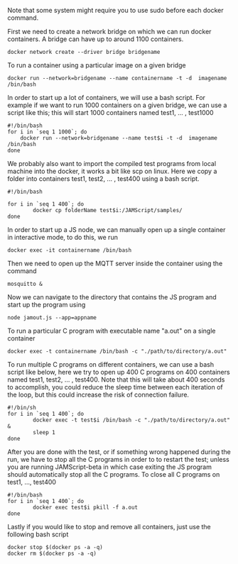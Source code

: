 Note that some system might require you to use sudo before each docker command.

First we need to create a network bridge on which we can run docker containers. A bridge can have up to around 1100 containers.
```
docker network create --driver bridge bridgename
```

To run a container using a particular image on a given bridge
```
docker run --network=bridgename --name containername -t -d  imagename /bin/bash
```

In order to start up a lot of containers, we will use a bash script. For example if we want to run 1000 containers on a given bridge, we can use a script like this; this will start 1000 containers named test1, ... , test1000
```
#!/bin/bash
for i in `seq 1 1000`; do
    docker run --network=bridgename --name test$i -t -d  imagename /bin/bash
done
```
We probably also want to import the compiled test programs from local machine into the docker, it works a bit like scp on linux. Here we copy a folder into containers test1, test2, ... , test400 using a bash script.
```
#!/bin/bash

for i in `seq 1 400`; do
        docker cp folderName test$i:/JAMScript/samples/
done
```

In order to start up a JS node, we can manually open up a single container in interactive mode, to do this, we run
```
docker exec -it containername /bin/bash
```

Then we need to open up the MQTT server inside the container using the command
```
mosquitto &
```
Now we can navigate to the directory that contains the JS program and start up the program using
```
node jamout.js --app=appname
```

To run a particular C program with executable name "a.out" on a single container
```
docker exec -t containername /bin/bash -c "./path/to/directory/a.out"
```

To run multiple C programs on different containers, we can use a bash script like below, here we try to open up 400 C programs on 400 containers named test1, test2, ... , test400. Note that this will take about 400 seconds to accomplish, you could reduce the sleep time between each iteration of the loop, but this could increase the risk of connection failure.
```
#!/bin/sh
for i in `seq 1 400`; do
        docker exec -t test$i /bin/bash -c "./path/to/directory/a.out" &
        sleep 1
done
```

After you are done with the test, or if something wrong happened during the run, we have to stop all the C programs in order to to restart the test; unless you are running JAMScript-beta in which case exiting the JS program should automatically stop all the C programs. To close all C programs on test1, ..., test400
```
#!/bin/bash
for i in `seq 1 400`; do
        docker exec test$i pkill -f a.out
done
```

Lastly if you would like to stop and remove all containers, just use the following bash script
```
docker stop $(docker ps -a -q)
docker rm $(docker ps -a -q)
```





